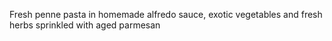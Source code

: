 Fresh penne pasta in homemade alfredo sauce, exotic vegetables and fresh herbs sprinkled with aged parmesan